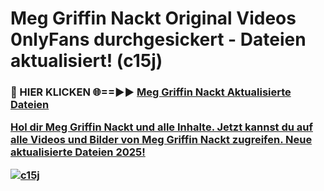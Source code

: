 # Meg Griffin Nackt Original Videos 0nlyFans durchgesickert - Dateien aktualisiert! (c15j)

<h3>🔴 HIER KLICKEN 🌐==►► <a href="https://tinyurl.com/h6vf6nb8" rel="nofollow">Meg Griffin Nackt Aktualisierte Dateien

Hol dir Meg Griffin Nackt und alle Inhalte. Jetzt kannst du auf alle Videos und Bilder von Meg Griffin Nackt zugreifen. Neue aktualisierte Dateien 2025!

[![c15j](https://i.imgur.com/sD4kR3V.gif)](https://tinyurl.com/h6vf6nb8)
